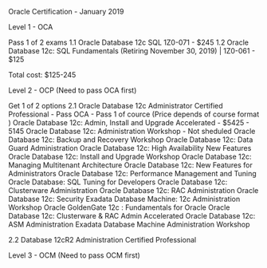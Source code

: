 Oracle Certification - January 2019


Level 1 - OCA

Pass 1 of 2 exams
1.1 Oracle Database 12c SQL 1Z0-071 - $245 
1.2 Oracle Database 12c: SQL Fundamentals (Retiring November 30, 2019) | 1Z0-061 - $125

Total cost: $125-245


Level 2 - OCP (Need to pass OCA first)

Get 1 of 2 options
2.1 Oracle Database 12c Administrator Certified Professional
    - Pass OCA
    - Pass  1 of cource (Price depends of course format )
        Oracle Database 12c: Admin, Install and Upgrade Accelerated  - $5425 - 5145
        Oracle Database 12c: Administration Workshop                 - Not sheduled
        Oracle Database 12c: Backup and Recovery Workshop
        Oracle Database 12c: Data Guard Administration
        Oracle Database 12c: High Availability New Features
        Oracle Database 12c: Install and Upgrade Workshop
        Oracle Database 12c: Managing Multitenant Architecture
        Oracle Database 12c: New Features for Administrators
        Oracle Database 12c: Performance Management and Tuning
        Oracle Database: SQL Tuning for Developers
        Oracle Database 12c: Clusterware Administration
        Oracle Database 12c: RAC Administration
        Oracle Database 12c: Security
        Exadata Database Machine: 12c Administration Workshop
        Oracle GoldenGate 12c : Fundamentals for Oracle
        Oracle Database 12c: Clusterware & RAC Admin Accelerated 
        Oracle Database 12c: ASM Administration
        Exadata Database Machine Administration Workshop

2.2 Database 12cR2 Administration Certified Professional




Level 3 - OCM (Need to pass OCM first)
